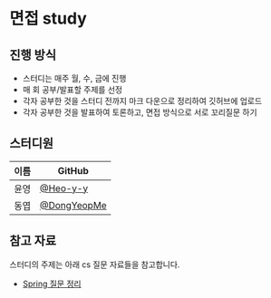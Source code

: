 # 면접 study
## 진행 방식  
- 스터디는 매주 월, 수, 금에 진행
- 매 회 공부/발표할 주제를 선정
- 각자 공부한 것을 스터디 전까지 마크 다운으로 정리하여 깃허브에 업로드
- 각자 공부한 것을 발표하여 토론하고, 면접 방식으로 서로 꼬리질문 하기

## 스터디원
| 이름   | GitHub                                         |
| ---- | ---------------------------------------------- |
| 윤영 | [@Heo-y-y](https://github.com/Heo-y-y)|
| 동엽 | [@DongYeopMe](https://github.com/DongYeopMe) |

## 참고 자료
스터디의 주제는 아래 cs 질문 자료들을 참고합니다.
- [Spring 질문 정리](https://almond-domain-5d0.notion.site/Spring-743c68693e3e4154b02732c1ec43fd2a?pvs=4)
